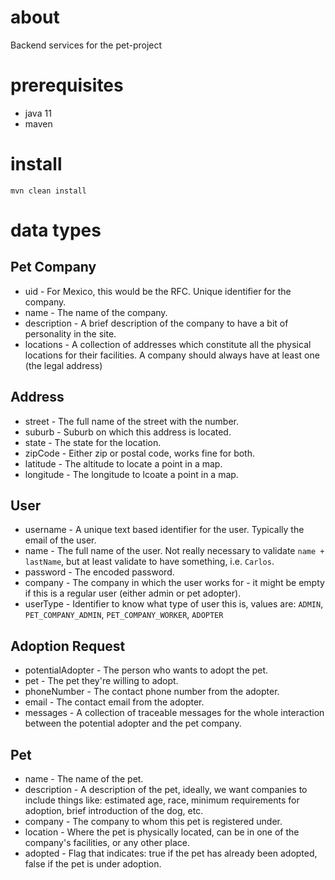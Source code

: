 
# about

Backend services for the pet-project

# prerequisites

* java 11
* maven

# install

```
mvn clean install
```

# data types

## Pet Company

* uid - For Mexico, this would be the RFC. Unique identifier for the company.
* name - The name of the company.
* description - A brief description of the company to have a bit of personality in the site.
* locations - A collection of addresses which constitute all the physical locations for their facilities. A company should always have at least one (the legal address)

## Address

* street - The full name of the street with the number.
* suburb - Suburb on which this address is located.
* state - The state for the location.
* zipCode - Either zip or postal code, works fine for both.
* latitude - The altitude to locate a point in a map.
* longitude - The longitude to lcoate a point in a map.

## User

* username - A unique text based identifier for the user. Typically the email of the user.
* name - The full name of the user. Not really necessary to validate `name + lastName`, but at least validate to have something, i.e. `Carlos`.
* password - The encoded password.
* company - The company in which the user works for - it might be empty if this is a regular user (either admin or pet adopter).
* userType - Identifier to know what type of user this is, values are: `ADMIN`, `PET_COMPANY_ADMIN`, `PET_COMPANY_WORKER`, `ADOPTER`

## Adoption Request

* potentialAdopter - The person who wants to adopt the pet.
* pet - The pet they're willing to adopt.
* phoneNumber - The contact phone number from the adopter.
* email - The contact email from the adopter.
* messages - A collection of traceable messages for the whole interaction between the potential adopter and the pet company.

## Pet

* name - The name of the pet.
* description - A description of the pet, ideally, we want companies to include things like: estimated age, race, minimum requirements for adoption, brief introduction of the dog, etc.
* company - The company to whom this pet is registered under.
* location - Where the pet is physically located, can be in one of the company's facilities, or any other place.
* adopted - Flag that indicates: true if the pet has already been adopted, false if the pet is under adoption.


